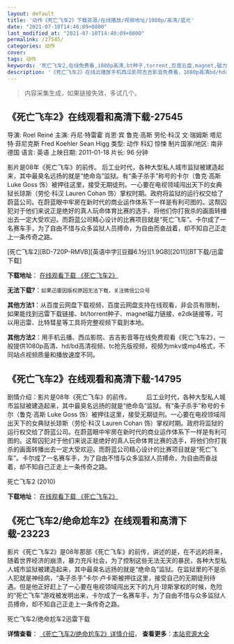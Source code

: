 ```yaml
---
layout: default
title: '动作《死亡飞车2》下载资源/在线播放/视频地址/1080p/高清/蓝光'
date: "2021-07-10T14:40:09+0800"
last_modified_at: "2021-07-10T14:40:09+0800"
permalink: /27545/
categories: 动作
cover:
tags: 动作
keywords: '死亡飞车2,在线免费看,1080p高清,bt种子,torrent,百度云盘,magnet,磁力链,迅雷下载资源'
description: '《死亡飞车2》在线云播放手机西瓜影院吉吉影音免费看，1080p高清bd/hd未删减完整版和tc抢先枪版，mkv/mp4格式，附带bt/torrent种子、magnet/磁力链、百度云盘、网盘资源迅雷下载链接'
---
```


>内容采集生成，如果链接失效，多试几个。


## 《死亡飞车2》在线观看和高清下载-27545

导演: Roel Reiné 主演: 丹尼·特雷霍 肖恩·宾 鲁克·高斯 劳伦·科汉 文·瑞姆斯 塔尼特·菲尼克斯 Fred Koehler Sean Higg 类型: 动作 科幻 惊悚 制片国家/地区: 南非 德国 语言: 英语 上映日期: 2011-01-18 片长: 96 分钟

影片是08年《死亡飞车》的前传。 后工业时代，各种大型私人城市监狱被建造起来，其中最臭名远扬的就是“绝命岛”监狱。有“条子杀手”称号的卡尔（鲁克·高斯 Luke Goss 饰）被押往这里，接受无期徒刑。一心要在电视领域闯出天下的女典狱长琼斯（劳伦·科汉 Lauren Cohan 饰）掌权时期。政府将监狱的运行权交给了蔚蓝公司。在蔚蓝眼中牢房在新时代的商业运作体系下一样是有利可图的。这帮囚犯对于他们来说正是绝好的真人玩命体育比赛的选手，将他们你打我杀的画面转播出去一定大受欢迎。而蔚蓝公司精心设计的比赛项目就是“死亡飞车”。卡尔成了一名赛车手，为了自由不惜与众多监狱人员搏命，为自由而奋战着，却不知自己正走上一条传奇之路。


[死亡飞车2][BD-720P-RMVB][英语中字][豆瓣6.1分][1.9GB][2011][BT下载/迅雷下载]

**下载地址**： [在线观看下载 《死亡飞车2》](https://www.btdx8.com/torrent/death_race_2_2011.html) 


**无法下载?**：`如果迅雷因版权原因无法下载，关注微信公众号 `

**其他方法1**：从百度云网盘下载视频，百度云网盘支持在线观看，非会员有限制，如果能找到迅雷下载链接、bt/torrent种子、magnet磁力链接、e2dk链接等，可以用迅雷、比特彗星等工具将完整视频下载到本地。

**其他方法2**：用手机云播、西瓜影院、吉吉影音等在线免费观看《死亡飞车2》，一般提供1080p高清、hd/bd高清视频、tc抢先版视频，视频为mkv或mp4格式，不同站点视频质量和播放速度不同。


## 《死亡飞车2》在线观看和高清下载-14795

剧情介绍：影片是08年《死亡飞车》的前传。  　　后工业时代，各种大型私人城市监狱被建造起来，其中最臭名远扬的就是“绝命岛”监狱。有“条子杀手”称号的卡尔（鲁克·高斯 Luke Goss 饰）被押往这里，接受无期徒刑。一心要在电视领域闯出天下的女典狱长琼斯（劳伦·科汉 Lauren Cohan 饰）掌权时期。政府将监狱的运行权交给了蔚蓝公司。在蔚蓝眼中牢房在新时代的商业运作体系下一样是有利可图的。这帮囚犯对于他们来说正是绝好的真人玩命体育比赛的选手，将他们你打我杀的画面转播出去一定大受欢迎。而蔚蓝公司精心设计的比赛项目就是“死亡飞车”。卡尔成了一名赛车手，为了自由不惜与众多监狱人员搏命，为自由而奋战着，却不知自己正走上一条传奇之路。


死亡飞车2 (2010)

**下载地址**： [在线观看下载 《死亡飞车2》](https://www.btbtdy.me/btdy/dy5030.html) 


## 《死亡飞车2/绝命尬车2》在线观看和高清下载-23223

影片《死亡飞车2》是08年那部《死亡飞车》的前传，讲述的是，在不远的将来，随着世界经济的崩溃，暴力充斥社会，为了控制这些无法无天的暴民，各种大型私人城市监狱被建造起来，其中最臭名远扬的就是&ldquo;绝命岛&rdquo;监狱。在监狱里的不是杀人犯就是神经病，“条子杀手&rdquo;卡尔·卢卡斯被押往这里，接受自己的无期徒刑待遇。但是他正好赶上了一心要在电视领域闯出天下的九月·琼斯掌权的时候，危险的&ldquo;死亡飞车”游戏被发明出来，卡尔成了一名赛车手，为了自由不惜与众多监狱人员搏命，却不知自己正走上一条传奇之路。


死亡飞车2/绝命尬车2迅雷下载

**详情查看**： [《死亡飞车2/绝命尬车2》详情介绍](/movie/23223/)， **查看更多**：[本站资源大全](/movie/t/all/)


